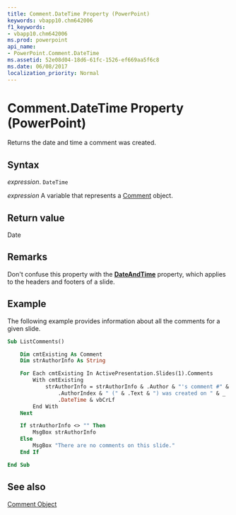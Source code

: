 ```yaml
---
title: Comment.DateTime Property (PowerPoint)
keywords: vbapp10.chm642006
f1_keywords:
- vbapp10.chm642006
ms.prod: powerpoint
api_name:
- PowerPoint.Comment.DateTime
ms.assetid: 52e08d04-18d6-61fc-1526-ef669aa5f6c8
ms.date: 06/08/2017
localization_priority: Normal
---
```



# Comment.DateTime Property (PowerPoint)

Returns the date and time a comment was created.


## Syntax

 _expression_. `DateTime`

_expression_ A variable that represents a [Comment](./PowerPoint.Comment.md) object.


## Return value

Date


## Remarks

Don't confuse this property with the  **[DateAndTime](PowerPoint.HeadersFooters.DateAndTime.md)** property, which applies to the headers and footers of a slide.


## Example

The following example provides information about all the comments for a given slide.


```vb
Sub ListComments()

    Dim cmtExisting As Comment
    Dim strAuthorInfo As String

    For Each cmtExisting In ActivePresentation.Slides(1).Comments
        With cmtExisting
            strAuthorInfo = strAuthorInfo & .Author & "'s comment #" & _
                .AuthorIndex & " (" & .Text & ") was created on " & _
                .DateTime & vbCrLf
        End With
    Next

    If strAuthorInfo <> "" Then
        MsgBox strAuthorInfo
    Else
        MsgBox "There are no comments on this slide."
    End If

End Sub
```


## See also


[Comment Object](PowerPoint.Comment.md)

